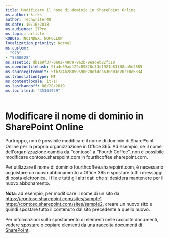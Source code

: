 ```yaml
---
title: Modificare il nome di dominio in SharePoint Online
ms.author: kirks
author: Techwriter40
ms.date: 10/16/2018
ms.audience: ITPro
ms.topic: article
ROBOTS: NOINDEX, NOFOLLOW
localization_priority: Normal
ms.custom:
- "978"
- "5300028"
ms.assetid: db1e9f37-0a02-4869-9a2b-9eadeb22f318
ms.openlocfilehash: 9fa4e69ad129c89828c33d1921b83138aa5e2885
ms.sourcegitcommit: 5fb7a4b28859690020efdea630d03e70cc0e6334
ms.translationtype: MT
ms.contentlocale: it-IT
ms.lasthandoff: 06/28/2019
ms.locfileid: "35361929"
---
```

# <a name="change-domain-name-in-sharepoint-online"></a>Modificare il nome di dominio in SharePoint Online

Purtroppo, non è possibile modificare il nome di dominio di SharePoint Online per la propria organizzazione in Office 365. Ad esempio, se il nome dell'organizzazione cambia da "contoso" a "Fourth Coffee", non è possibile modificare contoso.sharepoint.com in fourthcoffee.sharepoint.com.
  
Per utilizzare il nome di dominio fourthcoffee.sharepoint.com, è necessario acquistare un nuovo abbonamento a Office 365 e spostare tutti i messaggi di posta elettronica, i file e tutti gli altri dati che si desidera mantenere per il nuovo abbonamento.
  
 **Nota**: ad esempio, per modificare il nome di un sito da https://contoso.sharepoint.com/sites/sample1 https://contoso.sharepoint.com/sites/sample2, creare un nuovo sito e quindi spostare tutto il contenuto dal sito precedente a quello nuovo.
  
Per informazioni sullo spostamento di elementi nelle raccolte documenti, vedere [spostare o copiare elementi da una raccolta documenti di SharePoint](https://go.microsoft.com/fwlink/?linkid=2025831).
  